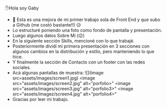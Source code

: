 ✋Hola soy Gaby
- 🌱 Esta es una mejora de mi primer trabajo sola de Front End y que subo a Github (me costó bastante!!) 😥
- Lo estructuré poniendo una foto como fondo de pantalla y presentación.
- Luego algunos datos Sobre Mi (😉)
- En la siguiente sección Skills, mencioné con lo que trabajé.
- Posteriormente dividí mi primera presentación en 3 secciones con algunos cambios en la distribución y estilo, pero manteniendo lo que hice.
- Y finalmente la sección de Contacto con un footer con las redes sociales.
- Acá algunas pantallas de muestra: 
![](image src=assets/images/screen1.jpg)
<image src="assets/images/screen2.jpg" alt="porfolio>"
<image src="assets/images/screen3.jpg" alt="porfolio3>"
<image src="assets/imagez/screen4.jpg" alt="porfolio4>"
- Gracias por leer mi trabajo.  
